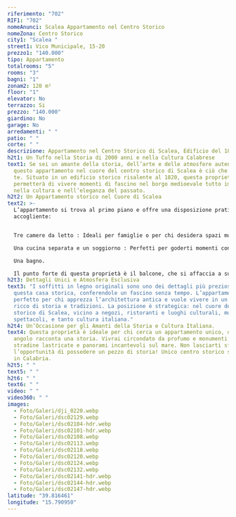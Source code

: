```yaml
---
riferimento: "702"
RIF1: "702"
nomeAnunci: Scalea Appartamento nel Centro Storico
nomeZona: Centro Storico
city1: "Scalea "
street1: Vico Municipale, 15-20
prezzo1: "140.000"
tipo: Appartamento
totalrooms: "5"
rooms: "3"
bagni: "1"
zonam2: 120 m²
floor: "1"
elevator: No
terrazzo: Si
prezzo: "140.000"
giardino: No
garage: No
arredamenti: " "
patio: " "
corte: " "
descrizione: Appartamento nel Centro Storico di Scalea, Edificio del 1820
h2t1: Un Tuffo nella Storia di 2000 anni e nella Cultura Calabrese
text1: Se sei un amante della storia, dell’arte e delle atmosfere autentiche,
  questo appartamento nel cuore del centro storico di Scalea è ciò che fa per
  te. Situato in un edificio storico risalente al 1820, questa proprietà ti
  permetterà di vivere momenti di fascino nel borgo medioevale tutto immerso
  nella cultura e nell’eleganza del passato.
h2t2: Un Appartamento storico nel Cuore di Scalea
text2: >-
  L’appartamento si trova al primo piano e offre una disposizione pratica e
  accogliente:


  Tre camere da letto : Ideali per famiglie o per chi desidera spazi multipli.

  Una cucina separata e un soggiorno : Perfetti per goderti momenti conviviali e rilassanti.

  Una bagno.

  Il punto forte di questa proprietà è il balcone, che si affaccia a sud, offrendo una vista mozzafiato sul centro storico e sul mare, sulla torre Talao, Tutte le finestre sono rivolte a ovest, garantendo luce naturale durante il pomeriggio e creando un’atmosfera calda e accogliente.
h2t3: Dettagli Unici e Atmosfera Esclusiva
text3: "I soffitti in legno originali sono uno dei dettagli più preziosi di
  questa casa storica, conferendole un fascino senza tempo. L’appartamento è
  perfetto per chi apprezza l’architettura antica e vuole vivere in un contesto
  ricco di storia e tradizioni. La posizione è strategica: nel cuore del centro
  storico di Scalea, vicino a negozi, ristoranti e luoghi culturali, musica,
  spettacoli, e tanto cultura italiana."
h2t4: Un’Occasione per gli Amanti della Storia e Cultura Italiana.
text4: Questa proprietà è ideale per chi cerca un appartamento unico, dove ogni
  angolo racconta una storia. Vivrai circondato da profumo e monumenti storici,
  stradine lastricate e panorami incantevoli sul mare. Non lasciarti sfuggire
  l’opportunità di possedere un pezzo di storia! Unico centro storico sul mare
  in Calabria.
h2t5: " "
text5: " "
h2t6: " "
text6: " "
video: " "
video360: " "
images:
  - Foto/Galeri/dji_0220.webp
  - Foto/Galeri/dsc02129.webp
  - Foto/Galeri/dsc02104-hdr.webp
  - Foto/Galeri/dsc02101-hdr.webp
  - Foto/Galeri/dsc02108.webp
  - Foto/Galeri/dsc02113.webp
  - Foto/Galeri/dsc02118.webp
  - Foto/Galeri/dsc02120.webp
  - Foto/Galeri/dsc02124.webp
  - Foto/Galeri/dsc02132.webp
  - Foto/Galeri/dsc02141-hdr.webp
  - Foto/Galeri/dsc02144-hdr.webp
  - Foto/Galeri/dsc02147-hdr.webp
latitude: "39.816461"
longitude: "15.790950"
---
```

